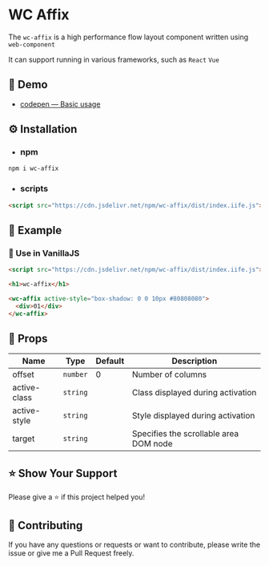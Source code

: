 # WC Affix

The `wc-affix` is a high performance flow layout component written using `web-component`

It can support running in various frameworks, such as `React` `Vue`

## 🌈 Demo

- [codepen — Basic usage](https://codepen.io/huodoushigemi/pen/VwVvZWX?editors=1100)

## ⚙️ Installation

- ### npm

```shell
npm i wc-affix
```

- ### scripts

```html
<script src="https://cdn.jsdelivr.net/npm/wc-affix/dist/index.iife.js"></script>
```

## 🦄 Example

### 🐔 Use in VanillaJS

```html
<script src="https://cdn.jsdelivr.net/npm/wc-affix/dist/index.iife.js"></script>

<h1>wc-affix</h1>

<wc-affix active-style="box-shadow: 0 0 10px #80808080">
  <div>01</div>
</wc-affix>
```

## 📄 Props

| Name         | Type     | Default | Description                            |
| ------------ | -------- | ------- | -------------------------------------- |
| offset       | `number` | 0       | Number of columns                      |
| active-class | `string` |         | Class displayed during activation      |
| active-style | `string` |         | Style displayed during activation      |
| target       | `string` |         | Specifies the scrollable area DOM node |

## ⭐️ Show Your Support

Please give a ⭐️ if this project helped you!

## 👏 Contributing

If you have any questions or requests or want to contribute, please write the issue or give me a Pull Request freely.
